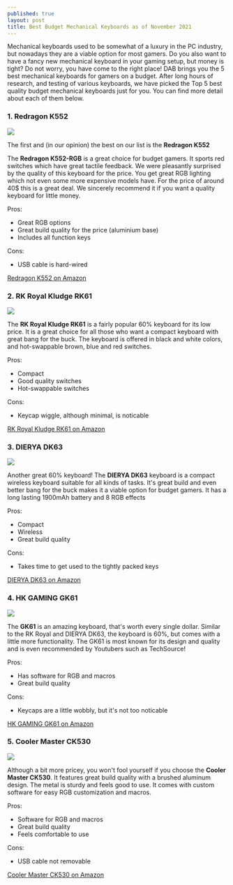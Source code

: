 ```yaml
---
published: true
layout: post
title: Best Budget Mechanical Keyboards as of November 2021
---
```

Mechanical keyboards used to be somewhat of a luxury in the PC industry, but nowadays they are a viable option for most gamers. Do you also want to have a fancy new mechanical keyboard in your gaming setup, but money is tight? Do not worry, you have come to the right place! DAB brings you the 5 best mechanical keyboards for gamers on a budget. After long hours of research, and testing of various keyboards, we have picked the Top 5 best quality budget mechanical keyboards just for you. You can find more detail about each of them below. 

### 1. Redragon K552
![]({{site.baseurl}}/images/Redragon-K552.jpg)

The first and (in our opinion) the best on our list is the **Redragon K552**

The **Redragon K552-RGB** is a great choice for budget gamers. It sports red switches which have great tactile feedback. We were pleasantly surprised by the quality of this keyboard for the price. You get great RGB lighting which not even some more expensive models have. For the price of around 40$ this is a great deal. We sincerely recommend it if you want a quality keyboard for little money.

Pros:
- Great RGB options
- Great build quality for the price (aluminium base)
- Includes all function keys

Cons:
- USB cable is hard-wired

<a href="https://www.amazon.com/Redragon-K552-Mechanical-Keyboard-Equivalent/dp/B016MAK38U?th=1" class="buybutton">Redragon K552 on Amazon</a>

### 2. RK Royal Kludge RK61 
![]({{site.baseurl}}/images/RK-ROYAL-KLUDGE-RK61.jpg)

The **RK Royal Kludge RK61** is a fairly popular 60% keyboard for its low price. It is a great choice for all those who want a compact keyboard with great bang for the buck. The keyboard is offered in black and white colors, and hot-swappable brown, blue and red switches. 

Pros:
- Compact
- Good quality switches
- Hot-swappable switches

Cons:
- Keycap wiggle, although minimal, is noticable

<a href="https://www.amazon.com/RK-ROYAL-KLUDGE-Ultra-Compact-Switch-White/dp/B0832CZNS5" class="buybutton">RK Royal Kludge RK61 on Amazon</a>

### 3. DIERYA DK63
![]({{site.baseurl}}/images/DIERYA-DK63.jpg)

Another great 60% keyboard! The **DIERYA DK63** keyboard is a compact wireless keyboard suitable for all kinds of tasks. It's great build and even better bang for the buck makes it a viable option for budget gamers. It has a long lasting 1900mAh battery and 8 RGB effects

Pros:
- Compact
- Wireless
- Great build quality

Cons:
- Takes time to get used to the tightly packed keys

<a href="https://www.amazon.com/DIERYA-DK63-Dedicated-Mechanical-Programmable/dp/B07FZSDYTZ/ref=sr_1_3?keywords=DIERYA+DK63&qid=1637007357&sr=8-3" class="buybutton">DIERYA DK63 on Amazon</a>

### 4. HK GAMING GK61
![]({{site.baseurl}}/images/HK-GAMING-GK61.jpg)

The **GK61** is an amazing keyboard, that's worth every single dollar. Similar to the RK Royal and DIERYA DK63, the keyboard is 60%, but comes with a little more functionality. The GK61 is most known for its design and quality and is even recommended by Youtubers such as TechSource! 

Pros:
- Has software for RGB and macros
- Great build quality

Cons:
- Keycaps are a little wobbly, but it's not too noticable

<a href="https://www.amazon.com/HK-Gaming-Mechanical-Illuminated-Programmable/dp/B07PT9NRRY/ref=sr_1_3?crid=154X1M9V7QPML&keywords=hk+gaming+gk61&qid=1637008182&sprefix=hk+%2Caps%2C272&sr=8-3" class="buybutton">HK GAMING GK61 on Amazon</a>

### 5. Cooler Master CK530
![]({{site.baseurl}}/images/Cooler-Master-CK530.jpg)

Although a bit more pricey, you won't fool yourself if you choose the **Cooler Master CK530**. It features great build quality with a brushed aluminum design. The metal is sturdy and feels good to use. It comes with custom software for easy RGB customization and macros.

Pros:
- Software for RGB and macros
- Great build quality
- Feels comfortable to use

Cons:
- USB cable not removable

<a href="https://www.amazon.com/Cooler-Master-Tenkeyless-Mechanical-backlighting/dp/B07N4D7PMJ" class="buybutton">Cooler Master CK530 on Amazon</a>